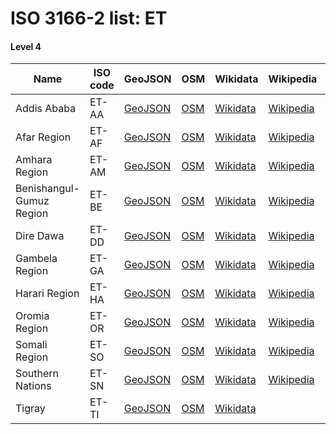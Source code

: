 # ISO 3166-2 list: ET


#### Level 4
Name | ISO code | GeoJSON | OSM | Wikidata | Wikipedia | population 
--- | --- | --- | --- | --- | --- | --- 
Addis Ababa | ET-AA | [GeoJSON](../../export/geojson/q7/iso2/ET/ET-AA.geojson) | [OSM](https://www.openstreetmap.org/relation/1707699) | [Wikidata](https://www.wikidata.org/wiki/Q3624) | [Wikipedia](http://en.wikipedia.org/wiki/am%3A%E1%8A%A0%E1%8B%B2%E1%88%B5%20%E1%8A%A0%E1%89%A0%E1%89%A3) | 3041002
Afar Region | ET-AF | [GeoJSON](../../export/geojson/q7/iso2/ET/ET-AF.geojson) | [OSM](https://www.openstreetmap.org/relation/1707249) | [Wikidata](https://www.wikidata.org/wiki/Q193494) | [Wikipedia](http://en.wikipedia.org/wiki/en%3AAfar%20Region) | 1411092
Amhara Region | ET-AM | [GeoJSON](../../export/geojson/q7/iso2/ET/ET-AM.geojson) | [OSM](https://www.openstreetmap.org/relation/1707264) | [Wikidata](https://www.wikidata.org/wiki/Q203009) | [Wikipedia](http://en.wikipedia.org/wiki/en%3AAmhara%20Region) | 19120005
Benishangul-Gumuz Region | ET-BE | [GeoJSON](../../export/geojson/q7/iso2/ET/ET-BE.geojson) | [OSM](https://www.openstreetmap.org/relation/1707653) | [Wikidata](https://www.wikidata.org/wiki/Q207635) | [Wikipedia](http://en.wikipedia.org/wiki/en%3ABenishangul-Gumuz%20Region) | 617600
Dire Dawa | ET-DD | [GeoJSON](../../export/geojson/q7/iso2/ET/ET-DD.geojson) | [OSM](https://www.openstreetmap.org/relation/1707654) | [Wikidata](https://www.wikidata.org/wiki/Q193486) | [Wikipedia](http://en.wikipedia.org/wiki/en%3ADire%20Dawa) | 277000
Gambela Region | ET-GA | [GeoJSON](../../export/geojson/q7/iso2/ET/ET-GA.geojson) | [OSM](https://www.openstreetmap.org/relation/1707655) | [Wikidata](https://www.wikidata.org/wiki/Q207638) | [Wikipedia](http://en.wikipedia.org/wiki/en%3AGambela%20Region) | 243900
Harari Region | ET-HA | [GeoJSON](../../export/geojson/q7/iso2/ET/ET-HA.geojson) | [OSM](https://www.openstreetmap.org/relation/1707700) | [Wikidata](https://www.wikidata.org/wiki/Q1033855) | [Wikipedia](http://en.wikipedia.org/wiki/en%3AHarari%20Region) | 175900
Oromia Region | ET-OR | [GeoJSON](../../export/geojson/q7/iso2/ET/ET-OR.geojson) | [OSM](https://www.openstreetmap.org/relation/1707656) | [Wikidata](https://www.wikidata.org/wiki/Q202107) | [Wikipedia](http://en.wikipedia.org/wiki/en%3AOromia%20Region) | 
Somali Region | ET-SO | [GeoJSON](../../export/geojson/q7/iso2/ET/ET-SO.geojson) | [OSM](https://www.openstreetmap.org/relation/1707658) | [Wikidata](https://www.wikidata.org/wiki/Q202800) | [Wikipedia](http://en.wikipedia.org/wiki/en%3ASomali%20Region) | 4329001
Southern Nations | ET-SN | [GeoJSON](../../export/geojson/q7/iso2/ET/ET-SN.geojson) | [OSM](https://www.openstreetmap.org/relation/1707657) | [Wikidata](https://www.wikidata.org/wiki/Q203193) | [Wikipedia](http://en.wikipedia.org/wiki/en%3ASouthern%20Nations%2C%20Nationalities%2C%20and%20Peoples%27%20Region) | 14929548
Tigray | ET-TI | [GeoJSON](../../export/geojson/q7/iso2/ET/ET-TI.geojson) | [OSM](https://www.openstreetmap.org/relation/1707148) | [Wikidata](https://www.wikidata.org/wiki/Q200127) |  | 4960003
